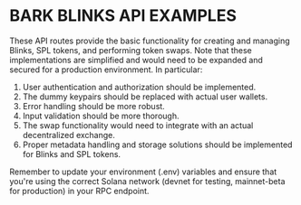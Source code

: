 # BARK BLINKS API EXAMPLES

These API routes provide the basic functionality for creating and managing Blinks, SPL tokens, and performing token swaps. Note that these implementations are simplified and would need to be expanded and secured for a production environment. In particular:

1. User authentication and authorization should be implemented.
2. The dummy keypairs should be replaced with actual user wallets.
3. Error handling should be more robust.
4. Input validation should be more thorough.
5. The swap functionality would need to integrate with an actual decentralized exchange.
6. Proper metadata handling and storage solutions should be implemented for Blinks and SPL tokens.

Remember to update your environment (.env) variables and ensure that you're using the correct Solana network (devnet for testing, mainnet-beta for production) in your RPC endpoint.